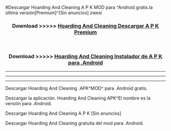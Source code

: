 #Descargar Hoarding And Cleaning  A P K MOD para ^Android gratis.la última versión[Premium]^[Sin anuncios] zwesi



<div align="center">
<h3>Download >>>>> <a href="https://es-web.web.app/?es= ${title}">Hoarding And Cleaning  Descargar A P K Premium</a></h3><br>

<h3>Download >>>>> <a href="https://es-web.web.app/?es= ${title}">Hoarding And Cleaning  Instalador de A P K para .Android</a></h3>
</div>


----------------------------------------------------------

----------------------------------------------------------

----------------------------------------------------------

Descargar Hoarding And Cleaning  .APK^MOD^ para .Android gratis.

Descargar la aplicación. Hoarding And Cleaning  APK^El nombre es la versión para .Android.

Descargar Hoarding And Cleaning  A P K [Sin anuncios]

Descargar Hoarding And Cleaning  gratuita del mod para .Android.